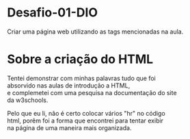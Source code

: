 # Desafio-01-DIO
  Criar uma página web utilizando as tags mencionadas na aula.
# Sobre a criação do HTML
   
 Tentei demonstrar com minhas palavras tudo que foi    
 absorvido nas aulas de introdução a HTML,  
 e complemetei com uma pesquisa na documentação do site  
 da w3schools.

 Pelo que eu li, não é certo colocar vários "hr" no código  
 html, porêm foi a forma que encontrei para tentar exibir  
 na página de uma maneira mais organizada.

